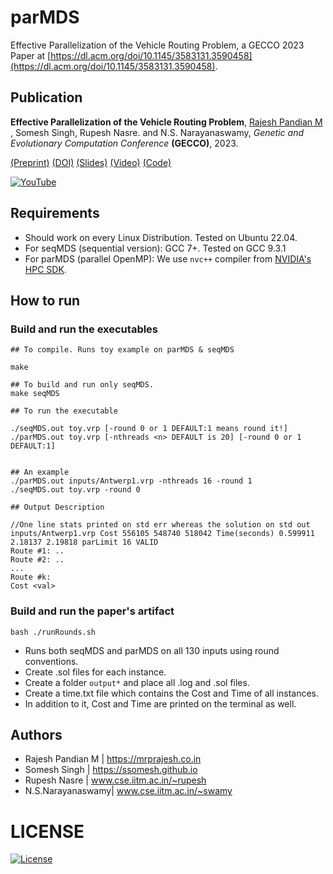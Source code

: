 # parMDS
Effective Parallelization of the Vehicle Routing Problem, a GECCO 2023 Paper at [https://dl.acm.org/doi/10.1145/3583131.3590458](https://dl.acm.org/doi/10.1145/3583131.3590458).


## Publication

**Effective Parallelization of the Vehicle Routing Problem**, 
<ins>Rajesh Pandian M </ins>, Somesh Singh, Rupesh Nasre. and N.S. Narayanaswamy,
*Genetic and Evolutionary Computation Conference* **(GECCO)**, 2023.
 
 [(Preprint)](https://mrprajesh.co.in/pdfs/CVRP_v4.pdf) [(DOI)](https://dl.acm.org/doi/10.1145/3583131.3590458) [(Slides)](https://mrprajesh.co.in/pdfs/gecco-cvrp-v3.pdf) [(Video)](https://youtu.be/IWgqRR-UO6U) [(Code)](https://github.com/mrprajesh/parMDS)

[![YouTube](https://img.youtube.com/vi/IWgqRR-UO6U/0.jpg)]([https://www.youtube.com/watch?v=IWgqRR-UO6U](https://www.youtube.com/embed/IWgqRR-UO6U))

## Requirements  

- Should work on every Linux Distribution. Tested on Ubuntu 22.04.
- For seqMDS (sequential version): GCC 7+. Tested on GCC 9.3.1
- For parMDS (parallel OpenMP): We use `nvc++` compiler from [NVIDIA's HPC SDK](https://developer.nvidia.com/hpc-sdk).

## How to run

### Build and run the executables
```
## To compile. Runs toy example on parMDS & seqMDS 

make

## To build and run only seqMDS.
make seqMDS

## To run the executable

./seqMDS.out toy.vrp [-round 0 or 1 DEFAULT:1 means round it!]
./parMDS.out toy.vrp [-nthreads <n> DEFAULT is 20] [-round 0 or 1 DEFAULT:1]


## An example
./parMDS.out inputs/Antwerp1.vrp -nthreads 16 -round 1
./seqMDS.out toy.vrp -round 0

## Output Description

//One line stats printed on std err whereas the solution on std out
inputs/Antwerp1.vrp Cost 556105 548740 518042 Time(seconds) 0.599911 2.18137 2.19818 parLimit 16 VALID    
Route #1: ..
Route #2: ..
...
Route #k:
Cost <val>

```

### Build and run the paper's artifact

```
bash ./runRounds.sh
```


- Runs both seqMDS and parMDS on all 130 inputs using round conventions.
- Create .sol files for each instance.
- Create a folder `output*` and place all .log and .sol files.
- Create a time.txt file which contains the Cost and Time of all instances.
- In addition to it, Cost and Time are printed on the terminal as well.



## Authors 
 * Rajesh Pandian M | https://mrprajesh.co.in
 * Somesh Singh     | https://ssomesh.github.io
 * Rupesh Nasre     | www.cse.iitm.ac.in/~rupesh
 * N.S.Narayanaswamy| www.cse.iitm.ac.in/~swamy


# LICENSE
[![License](http://img.shields.io/:license-mit-blue.svg?style=flat-square)](http://badges.mit-license.org)
